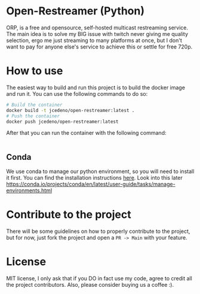 # Open-Restreamer (Python)

ORP, is a free and opensource, self-hosted multicast restreaming service. The main idea is to solve my BIG issue with twitch never giving me quality selection, ergo me just streaming to many platforms at once, but I don't want to pay for anyone else's service to achieve this or settle for free 720p.

# How to use

The easiest way to build and run this project is to build the docker image and run it. You can use the following commands to do so:

```bash
# Build the container
docker build -t jcedeno/open-restreamer:latest .
# Push the container
docker push jcedeno/open-restreamer:latest
```

After that you can run the container with the following command:

```bash

```
## Conda
We use conda to manage our python environment, so you will need to install it first. You can find the installation instructions [here](https://docs.conda.io/projects/conda/en/latest/user-guide/install/). Look into this later https://conda.io/projects/conda/en/latest/user-guide/tasks/manage-environments.html

# Contribute to the project

There will be some guidelines on how to properly contribute to the project, but for now, just fork the project and open a `PR -> Main` with your feature.

# License
MIT license, I only ask that if you DO in fact use my code, agree to credit all the project contributors. Also, please consider buying us a coffee :).
